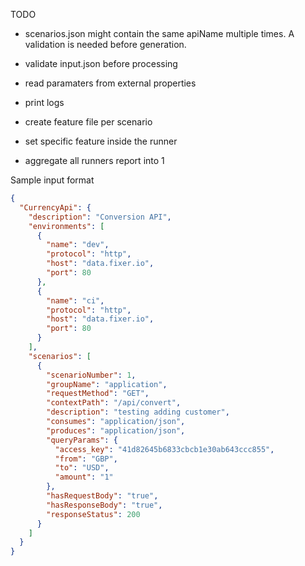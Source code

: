TODO

* scenarios.json might contain the same apiName multiple times. A validation is needed before generation.
* validate input.json before processing
* read paramaters from external properties
* print logs


* create feature file per scenario
* set specific feature inside the runner
* aggregate all runners report into 1



Sample input format

```json
{
  "CurrencyApi": {
    "description": "Conversion API",
    "environments": [
      {
        "name": "dev",
        "protocol": "http",
        "host": "data.fixer.io",
        "port": 80
      },
      {
        "name": "ci",
        "protocol": "http",
        "host": "data.fixer.io",
        "port": 80
      }
    ],
    "scenarios": [
      {
        "scenarioNumber": 1,
        "groupName": "application",
        "requestMethod": "GET",
        "contextPath": "/api/convert",
        "description": "testing adding customer",
        "consumes": "application/json",
        "produces": "application/json",
        "queryParams": {
          "access_key": "41d82645b6833cbcb1e30ab643ccc855",
          "from": "GBP",
          "to": "USD",
          "amount": "1"
        },
        "hasRequestBody": "true",
        "hasResponseBody": "true",
        "responseStatus": 200
      }
    ]
  }
}

```